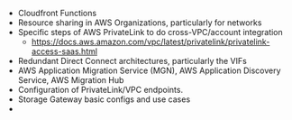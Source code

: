 
* Cloudfront Functions
* Resource sharing in AWS Organizations, particularly for networks
* Specific steps of AWS PrivateLink to do cross-VPC/account integration
	* https://docs.aws.amazon.com/vpc/latest/privatelink/privatelink-access-saas.html
* Redundant Direct Connect architectures, particularly the VIFs
* AWS Application Migration Service (MGN), AWS Application Discovery Service, AWS Migration Hub
* Configuration of PrivateLink/VPC endpoints.
* Storage Gateway basic configs and use cases
* 